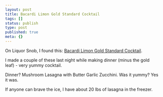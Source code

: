 ```yaml
---
layout: post
title: Bacardi Limon Gold Standard Cocktail
tags: []
status: publish
type: post
published: true
meta: {}
---
```

On Liquor Snob, I found this: [Bacardi Limon Gold Standard Cocktail](http://www.liquorsnob.com/archives/2007/01/bacardi_limon_gold_standard_cocktail.php).

I made a couple of these last night while making dinner (minus the gold leaf) - very yummy cocktail.

Dinner?  Mushroom Lasagna with Butter Garlic Zucchini.  Was it yummy?  Yes it was.

If anyone can brave the ice, I have about 20 lbs of lasagna in the freezer.
